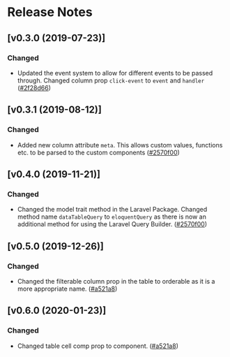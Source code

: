 # Release Notes


## [v0.3.0 (2019-07-23)]


### Changed
- Updated the event system to allow for different events to be passed through. Changed column prop `click-event` to `event` and `handler`  ([#2f28d66](https://github.com/jamesdordoy/vue-datatable/commit/2f28d6646b4ed3c980d79d81f7c131c106a1aecd))


## [v0.3.1 (2019-08-12)]


### Changed
- Added new column attribute `meta`. This allows custom values, functions etc. to be parsed to the custom components  ([#2570f00](https://github.com/jamesdordoy/vue-datatable/commit/2570f0004f17cb1d1f220f956c90be4b7f6217c3))

## [v0.4.0 (2019-11-21)]


### Changed
- Changed the model trait method in the Laravel Package. Changed method name `dataTableQuery` to `eloquentQuery` as there is now an additional method for using the Laravel Query Builder. ([#2570f00](https://github.com/jamesdordoy/vue-datatable/commit/2570f0004f17cb1d1f220f956c90be4b7f6217c3))

## [v0.5.0 (2019-12-26)]


### Changed
- Changed the filterable column prop in the table to orderable as it is a more appropriate name.  ([#a521a8](https://github.com/jamesdordoy/vue-datatable/commit/a521a86a4c17dba809a9d26c3d845f5c5b1cae31))

## [v0.6.0 (2020-01-23)]

### Changed
- Changed table cell comp prop to component.  ([#a521a8](https://github.com/jamesdordoy/vue-datatable/commit/a521a86a4c17dba809a9d26c3d845f5c5b1cae31))
